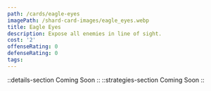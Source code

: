```yaml
---
path: /cards/eagle-eyes
imagePath: /shard-card-images/eagle_eyes.webp
title: Eagle Eyes
description: Expose all enemies in line of sight.
cost: '2'
offenseRating: 0
defenseRating: 0
tags:
---
```

::details-section
Coming Soon
::
::strategies-section
Coming Soon
::